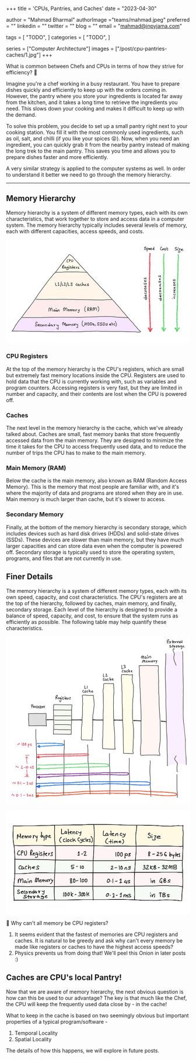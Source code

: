 +++
title = 'CPUs, Pantries, and Caches'
date = "2023-04-30"

author = "Mahmad Bharmal"
authorImage ="teams/mahmad.jpeg"
preferred = ""
linkedin = ""
twitter = ""
blog = ""
email = "mahmad@inpyjama.com"

tags = [
    "TODO",
]
categories = [
    "TODO",
]

series = ["Computer Architecture"]
images = ["/post/cpu-pantries-caches/1.jpg"]
+++

What is common between Chefs and CPUs in terms of how they strive for efficiency? 🥸
<!--more-->

Imagine you're a chef working in a busy restaurant. You have to prepare dishes quickly and efficiently to keep up with the orders coming in. However, the pantry where you store your ingredients is located far away from the kitchen, and it takes a long time to retrieve the ingredients you need. This slows down your cooking and makes it difficult to keep up with the demand.

To solve this problem, you decide to set up a small pantry right next to your cooking station. You fill it with the most commonly used ingredients, such as oil, salt, and chilli (if you like your spices 😝). Now, when you need an ingredient, you can quickly grab it from the nearby pantry instead of making the long trek to the main pantry. This saves you time and allows you to prepare dishes faster and more efficiently.

A very similar strategy is applied to the computer systems as well. In order to understand it better we need to go through the memory hierarchy.

---

## Memory Hierarchy

Memory hierarchy is a system of different memory types, each with its own characteristics, that work together to store and access data in a computer system. The memory hierarchy typically includes several levels of memory, each with different capacities, access speeds, and costs.

![](1.jpg)

### CPU Registers

At the top of the memory hierarchy is the CPU's registers, which are small but extremely fast memory locations inside the CPU. Registers are used to hold data that the CPU is currently working with, such as variables and program counters. Accessing registers is very fast, but they are limited in number and capacity, and their contents are lost when the CPU is powered off.

### Caches

The next level in the memory hierarchy is the cache, which we've already talked about. Caches are small, fast memory banks that store frequently accessed data from the main memory. They are designed to minimize the time it takes for the CPU to access frequently used data, and to reduce the number of trips the CPU has to make to the main memory.

### Main Memory (RAM)

Below the cache is the main memory, also known as RAM (Random Access Memory). This is the memory that most people are familiar with, and it's where the majority of data and programs are stored when they are in use. Main memory is much larger than cache, but it's slower to access.

### Secondary Memory

Finally, at the bottom of the memory hierarchy is secondary storage, which includes devices such as hard disk drives (HDDs) and solid-state drives (SSDs). These devices are slower than main memory, but they have much larger capacities and can store data even when the computer is powered off. Secondary storage is typically used to store the operating system, programs, and files that are not currently in use.

## Finer Details

The memory hierarchy is a system of different memory types, each with its own speed, capacity, and cost characteristics. The CPU's registers are at the top of the hierarchy, followed by caches, main memory, and finally, secondary storage. Each level of the hierarchy is designed to provide a balance of speed, capacity, and cost, to ensure that the system runs as efficiently as possible. The following table may help quantify these characteristics.

![](2.jpg)

![](3.jpg)

💬 Why can't all memory be CPU registers?

1. It seems evident that the fastest of memories are CPU registers and caches. It is natural to be greedy and ask why can't every memory be made like registers or caches to have the highest access speeds?
1. Physics prevents us from doing that! We'll peel this Onion in later posts :)

## Caches are CPU's local Pantry!

Now that we are aware of memory hierarchy, the next obvious question is how can this be used to our advantage? The key is that much like the Chef, the CPU will keep the frequently used data close by - in the cache!

What to keep in the cache is based on two seemingly obvious but important properties of a typical program/software -
1. Temporal Locality
1. Spatial Locality

The details of how this happens, we will explore in future posts.
